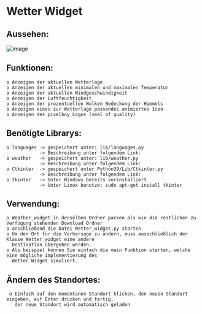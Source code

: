 # Wetter Widget

## Aussehen:
![image](https://user-images.githubusercontent.com/87471423/127818832-e156c1f5-01a8-495d-810a-22c33f10fb1f.png)



## Funktionen:
    o Anzeigen der aktuellen Wetterlage
    o Anzeigen der aktuellen minimalen und maximalen Temperatur
    o Anzeigen der aktuellen Windgeschwindigkeit
    o Anzeigen der Luftfeuchtigkeit
    o Anzeigen der prozentuellen Wolken Bedeckung der Himmels
    o Anzeigen eines zur Wetterlage passendes animiertes Icon
    o Anzeigen des pixelboy Logos (seal of quality)


## Benötigte Librarys:
    o languages -> gespeichert unter: lib/languages.py        
                -> Beschreibung unter folgendem Link:
    o weather   -> gespeichert unter: lib/weather.py          
                -> Beschreibung unter folgendem Link:
    o Ctkinter  -> gespeichert unter Python39/Lib/Ctkinter.py 
                -> Beschreibung unter folgendem Link:
    o tkinter   -> Unter Windows bereits vorinstalliert
                -> Unter Linux benutze: sudo apt-get install tkinter
 
 ## Verwendung:
    o Weather_widget in denselben Ordner packen als wie die restlichen zu Verfügung stehenden Download Ordner
    o anschließend die Datei Wetter_widget.py starten
    o Um den Ort für die Vorhersage zu ändern, muss ausschließlich der Klasse Wetter_widget eine andere 
      Destination übergeben werden.
    o Als beispiel können Sie einfach die main Funktion starten, welche eine mögliche implementierung des 
      Wetter Widget simuliert.
      
 ## Ändern des Standortes:
     o Einfach auf den momentanen Standort klicken, den neuen Standort eingeben, auf Enter drücken und fertig,
       der neue Standort wird automatisch geladen
    
    
    


